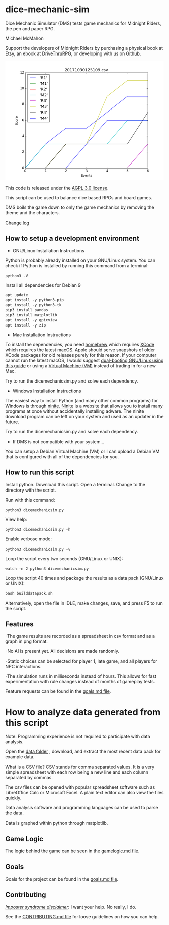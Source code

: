 # dice-mechanic-sim
Dice Mechanic Simulator (DMS) tests game mechanics for Midnight Riders, the pen
and paper RPG.

Michael McMahon

Support the developers of Midnight Riders by purchasing a physical book at
[Etsy](https://www.etsy.com/listing/576575261/midnight-riders-role-playing-game),
an ebook at [DriveThruRPG](http://www.drivethrurpg.com/product/225714/Midnight-Riders),
or developing with us on [Github](https://github.com/GhostCityGames/Midnight-Riders).

![Screenshot](https://github.com/TechnologyClassroom/dice-mechanic-sim/blob/master/data/20171030125109.csv.png?raw=true "Plot of 20171030125109.csv")

This code is released under the [AGPL 3.0 license](https://github.com/TechnologyClassroom/dice-mechanic-sim/blob/master/LICENSE).

This script can be used to balance dice based RPGs and board games.

DMS boils the game down to only the game mechanics by removing the theme and the
characters.

[Change log](https://github.com/TechnologyClassroom/dice-mechanic-sim/blob/master/docs/changelog.txt)

## How to setup a development environment

* GNU/Linux Installation Instructions

Python is probably already installed on your GNU/Linux system.  You can check if
Python is installed by running this command from a terminal:

```
python3 -V
```

Install all dependencies for Debian 9

```
apt update
apt install -y python3-pip
apt install -y python3-tk
pip3 install pandas
pip3 install matplotlib
apt install -y gpicview
apt install -y zip
```

* Mac Installation Instructions

To install the dependencies, you need [homebrew](http://brew.sh/) which requires
[XCode](http://developer.apple.com/xcode/) which requires the latest macOS.
Apple should serve snapshots of older XCode packages for old releases purely for
this reason.  If your computer cannot run the latest macOS, I would suggest
[dual-booting GNU/Linux using this guide](https://github.com/TechnologyClassroom/SetupNotes/blob/master/GNULinux/GNULinuxOnMacbooks.md)
or using a [Virtual Machine (VM)](https://www.virtualbox.org/wiki/Downloads)
instead of trading in for a new Mac.

Try to run the dicemechanicsim.py and solve each dependency.

* Windows Installation Instructions

The easiest way to install Python (and many other common programs) for Windows
is through <a href="https://ninite.com/python/">ninite.  Ninite</a> is a website
that allows you to install many programs at once without accidentally installing
adware.  The ninite download program can be left on your system and used as an
updater in the future.

Try to run the dicemechanicsim.py and solve each dependency.

* If DMS is not compatible with your system...

You can setup a Debian Virtual Machine (VM) or I can upload a Debian VM that is
configured with all of the dependencies for you.

## How to run this script

Install python.  Download this script.  Open a terminal.  Change to the
directory with the script.

Run with this command:

```python3 dicemechanicsim.py```

View help:

```python3 dicemechanicsim.py -h```

Enable verbose mode:

```python3 dicemechanicsim.py -v```

Loop the script every two seconds (GNU/Linux or UNIX):

```watch -n 2 python3 dicemechanicsim.py```

Loop the script 40 times and package the results as a data pack (GNU/Linux or
UNIX):

```bash builddatapack.sh```

Alternatively, open the file in IDLE, make changes, save, and press F5 to run
the script.

## Features

-The game results are recorded as a spreadsheet in csv format and as a graph in
png format.

-No AI is present yet.  All decisions are made randomly.

-Static choices can be selected for player 1, late game, and all players for NPC
interactions.

-The simulation runs in milliseconds instead of hours.  This allows for fast
experimentation with rule changes instead of months of gameplay tests.

Feature requests can be found in the [goals.md file](https://github.com/TechnologyClassroom/dice-mechanic-sim/blob/master/docs/goals.md).

# How to analyze data generated from this script

Note: Programming experience is not required to participate with data analysis.

Open the [data folder](https://github.com/TechnologyClassroom/dice-mechanic-sim/tree/master/data)
, download, and extract the most recent data pack for example data.

What is a CSV file?  CSV stands for comma separated values.  It is a very simple
spreadsheet with each row being a new line and each column separated by commas.

The csv files can be opened with popular spreadsheet software such as
LibreOffice Calc or Microsoft Excel.  A plain text editor can also view the
files quickly.

Data analysis software and programming languages can be used to parse the data.

Data is graphed within python through matplotlib.

## Game Logic

The logic behind the game can be seen in the [gamelogic.md file](https://github.com/TechnologyClassroom/dice-mechanic-sim/blob/master/docs/gamelogic.md).

## Goals

Goals for the project can be found in the [goals.md file](https://github.com/TechnologyClassroom/dice-mechanic-sim/blob/master/docs/goals.md).

## Contributing

[*Imposter syndrome disclaimer*](https://github.com/adriennefriend/imposter-syndrome-disclaimer):
I want your help.  No really, I do.

See the [CONTRIBUTING.md file](https://github.com/TechnologyClassroom/dice-mechanic-sim/blob/master/CONTRIBUTING.md)
for loose guidelines on how you can help.
